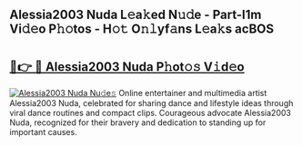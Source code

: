 ## Alessia2003 Nuda L𝚎a𝚔ed N𝚞𝚍e - Part-I1m Vi𝚍𝚎o P𝚑𝚘tos - H𝚘𝚝 O𝚗𝚕yf𝚊ns L𝚎a𝚔s acBOS

# <h2><a href="http://kf3g5vl.oniu.top/?m=Alessia2003+Nuda">🔗👉 🔴 Alessia2003 Nuda P𝚑ot𝚘𝚜 V𝚒d𝚎o</a></h2>

[![Alessia2003 Nuda Nu𝚍e𝚜](https://i.imgur.com/0qMVB7G.gif)](http://kf3g5vl.oniu.top/?m=Alessia2003+Nuda)
Online entertainer and multimedia artist Alessia2003 Nuda, celebrated for sharing dance and lifestyle ideas through viral dance routines and compact clips. Courageous advocate Alessia2003 Nuda, recognized for their bravery and dedication to standing up for important causes.  
